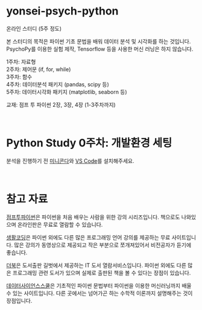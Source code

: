 # yonsei-psych-python

온라인 스터디 (5주 정도)  
  
본 스터디의 목적은 파이썬 기초 문법을 배워 데이터 분석 및 시각화를 하는 것입니다.  
PsychoPy를 이용한 실험 제작, Tensorflow 등을 사용한 머신 러닝은 하지 않습니다.  

1주차: 자료형  
2주차: 제어문 (if, for, while)  
3주차: 함수  
4주차: 데이터분석 패키지 (pandas, scipy 등)  
5주차: 데이터시각화 패키지 (matplotlib, seaborn 등)  
  
교재: 점프 투 파이썬 2장, 3장, 4장 (1-3주차까지)

<br/>

# Python Study 0주차: 개발환경 세팅

분석을 진행하기 전 [미니콘다](https://docs.anaconda.com/miniconda/)와 [VS Code](https://code.visualstudio.com/)를 설치해주세요.

<br/>

# 참고 자료

[점프투파이썬](https://wikidocs.net/book/1)은 파이썬을 처음 배우는 사람을 위한 강의 시리즈입니다. 책으로도 나와있으며 온라인판은 무료로 열람할 수 있습니다.

[생활코딩](https://opentutorials.org/course/1)은 파이썬 외에도 다른 많은 프로그래밍 언어 강의를 제공하는 무료 사이트입니다. 많은 강의가 동영상으로 제공되고 작은 부분으로 쪼개져있어서 비전공자가 듣기에 좋습니다.

[더북](https://thebook.io/)은 도서출판 길벗에서 제공하는 IT 도서 열람서비스입니다. 파이썬 외에도 다른 많은 프로그래밍 관련 도서가 있으며 실제로 출판된 책을 볼 수 있다는 장점이 있습니다.

[데이터사이언스스쿨](https://datascienceschool.net/intro.html)은 기초적인 파이썬 문법부터 파이썬을 이용한 머신러닝까지 배울 수 있는 사이트입니다. 다른 곳에서는 넘어가곤 하는 수학적 이론까지 설명해주는 것이 장점입니다.
